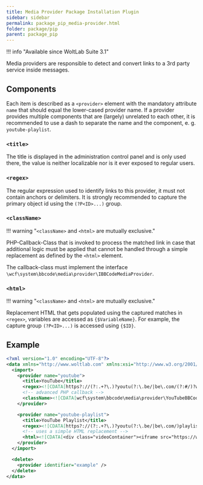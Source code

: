 ```yaml
---
title: Media Provider Package Installation Plugin
sidebar: sidebar
permalink: package_pip_media-provider.html
folder: package/pip
parent: package_pip
---
```


!!! info "Available since WoltLab Suite 3.1"

Media providers are responsible to detect and convert links to a 3rd party service inside messages.

## Components

Each item is described as a `<provider>` element with the mandatory attribute `name` that should equal the lower-cased provider name. If a provider provides multiple components that are (largely) unrelated to each other, it is recommended to use a dash to separate the name and the component, e. g. `youtube-playlist`.

### `<title>`

The title is displayed in the administration control panel and is only used there, the value is neither localizable nor is it ever exposed to regular users.

### `<regex>`

The regular expression used to identify links to this provider, it must not contain anchors or delimiters. It is strongly recommended to capture the primary object id using the `(?P<ID>...)` group.

### `<className>`

!!! warning "`<className>` and `<html>` are mutually exclusive."

PHP-Callback-Class that is invoked to process the matched link in case that additional logic must be applied that cannot be handled through a simple replacement as defined by the `<html>` element.

The callback-class must implement the interface `\wcf\system\bbcode\media\provider\IBBCodeMediaProvider`.

### `<html>`

!!! warning "`<className>` and `<html>` are mutually exclusive."

Replacement HTML that gets populated using the captured matches in `<regex>`, variables are accessed as `{$VariableName}`. For example, the capture group `(?P<ID>...)` is accessed using `{$ID}`.

## Example

```xml
<?xml version="1.0" encoding="UTF-8"?>
<data xmlns="http://www.woltlab.com" xmlns:xsi="http://www.w3.org/2001/XMLSchema-instance" xsi:schemaLocation="http://www.woltlab.com http://www.woltlab.com/XSD/2019/mediaProvider.xsd">
  <import>
    <provider name="youtube">
      <title>YouTube</title>
      <regex><![CDATA[https?://(?:.+?\.)?youtu(?:\.be/|be\.com/(?:#/)?watch\?(?:.*?&)?v=)(?P<ID>[a-zA-Z0-9_-]+)(?:(?:\?|&)t=(?P<start>[0-9hms]+)$)?]]></regex>
      <!-- advanced PHP callback -->
      <className><![CDATA[wcf\system\bbcode\media\provider\YouTubeBBCodeMediaProvider]]></className>
    </provider>

    <provider name="youtube-playlist">
      <title>YouTube Playlist</title>
      <regex><![CDATA[https?://(?:.+?\.)?youtu(?:\.be/|be\.com/)playlist\?(?:.*?&)?list=(?P<ID>[a-zA-Z0-9_-]+)]]></regex>
      <!-- uses a simple HTML replacement -->
      <html><![CDATA[<div class="videoContainer"><iframe src="https://www.youtube.com/embed/videoseries?list={$ID}" allowfullscreen></iframe></div>]]></html>
    </provider>
  </import>

  <delete>
    <provider identifier="example" />
  </delete>
</data>
```
